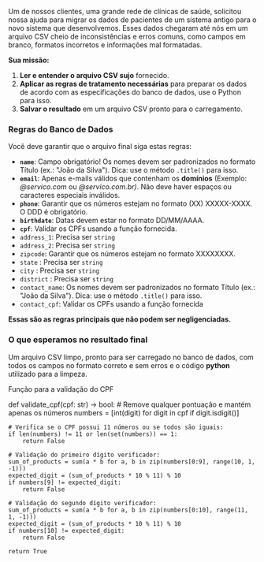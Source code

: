 Um de nossos clientes, uma grande rede de clínicas de saúde, solicitou nossa ajuda para migrar os dados de pacientes de um sistema antigo para o novo sistema que desenvolvemos. Esses dados chegaram até nós em um arquivo CSV cheio de inconsistências e erros comuns, como campos em branco, formatos incorretos e informações mal formatadas.

**Sua missão:**

1. **Ler e entender o arquivo CSV sujo** fornecido.
2. **Aplicar as regras de tratamento necessárias** para preparar os dados de acordo com as especificações do banco de dados, use o Python para isso.
3. **Salvar o resultado** em um arquivo CSV pronto para o carregamento.

### **Regras do Banco de Dados**

Você deve garantir que o arquivo final siga estas regras:

- **`name`**: Campo obrigatório! Os nomes devem ser padronizados no formato Título (ex.: "João da Silva"). Dica: use o método `.title()` para isso.
- **`email`**: Apenas e-mails válidos que contenham os **domínios** (Exemplo: *@servico.com* ou *@servico.com.br)*. Não deve haver espaços ou caracteres especiais inválidos.
- **`phone`**: Garantir que os números estejam no formato (XX) XXXXX-XXXX. O DDD é obrigatório.
- **`birthdate`**: Datas devem estar no formato DD/MM/AAAA.
- **`cpf`**: Validar os CPFs usando a função fornecida.
- `address_1`: Precisa ser `string`
- `address_2`: Precisa ser `string`
- `zipcode`: Garantir que os números estejam no formato XXXXXXXX.
- `state` : Precisa ser `string`
- `city` : Precisa ser `string`
- `district` : Precisa ser `string`
- `contact_name`: Os nomes devem ser padronizados no formato Título (ex.: "João da Silva"). Dica: use o método `.title()` para isso.
- `contact_cpf`: Validar os CPFs usando a função fornecida

**Essas são as regras principais que não podem ser negligenciadas.**

### **O que esperamos no resultado final**

Um arquivo CSV limpo, pronto para ser carregado no banco de dados, com todos os campos no formato correto e sem erros e o código **python** utilizado para a limpeza.

Função para a validação do CPF

def validate_cpf(cpf: str) -> bool:
    # Remove qualquer pontuação e mantém apenas os números
    numbers = [int(digit) for digit in cpf if digit.isdigit()]

    # Verifica se o CPF possui 11 números ou se todos são iguais:
    if len(numbers) != 11 or len(set(numbers)) == 1:
        return False

    # Validação do primeiro dígito verificador:
    sum_of_products = sum(a * b for a, b in zip(numbers[0:9], range(10, 1, -1)))
    expected_digit = (sum_of_products * 10 % 11) % 10
    if numbers[9] != expected_digit:
        return False

    # Validação do segundo dígito verificador:
    sum_of_products = sum(a * b for a, b in zip(numbers[0:10], range(11, 1, -1)))
    expected_digit = (sum_of_products * 10 % 11) % 10
    if numbers[10] != expected_digit:
        return False

    return True
